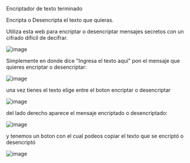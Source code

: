 Encriptador de texto terminado

Encripta o Desencripta el texto que quieras.


Utiliza esta web para encriptar o desencriptar mensajes secretos con un cifrado dificil de decifrar.

![image](https://github.com/user-attachments/assets/4718b4e2-1a7c-4218-b9ce-e0dbf64dfaa5)

Simplemente en donde dice "Ingresa el texto aquí" pon el mensaje que quieres encriptar o desencriptar:

![image](https://github.com/user-attachments/assets/1a8416cb-2b3b-41eb-8748-7bd12b7cc61d)

una vez tienes el texto elige entre el boton encriptar o desencriptar

![image](https://github.com/user-attachments/assets/c7aba41e-8866-45ce-a5e3-9c486e17a544)

del lado derecho aparece el mensaje encriptado o desencriptado:

![image](https://github.com/user-attachments/assets/59873bd3-0f1f-4025-b7f5-8251030f6a49)

y tenemos un boton con el cual podeos copiar el texto que se encriptó o desencriptó

![image](https://github.com/user-attachments/assets/e4e88989-cf89-4257-b193-b050f5a797b7)
